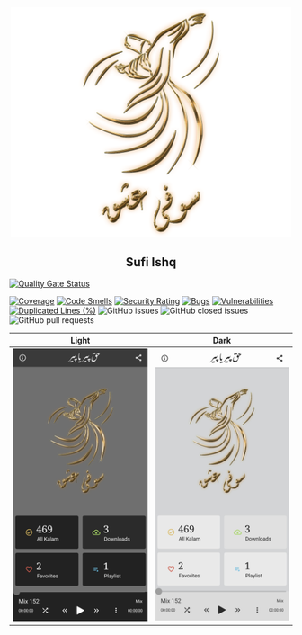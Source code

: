 <p align="center">
    <img src="app/src/main/res/drawable-xxxhdpi/logo.png" width="500" />
    <h2 align="center">Sufi Ishq</h2>

<a href="https://sonarcloud.io/summary/new_code?id=sufiishq_sufiishq-mobile">
    <img alt="Quality Gate Status" src="https://sonarcloud.io/api/project_badges/measure?project=sufiishq_sufiishq-mobile&metric=alert_status" />
</a>

[![Coverage](https://sonarcloud.io/api/project_badges/measure?project=sufiishq_sufiishq-mobile&metric=coverage)](https://sonarcloud.io/summary/new_code?id=sufiishq_sufiishq-mobile) [![Code Smells](https://sonarcloud.io/api/project_badges/measure?project=sufiishq_sufiishq-mobile&metric=code_smells)](https://sonarcloud.io/summary/new_code?id=sufiishq_sufiishq-mobile) [![Security Rating](https://sonarcloud.io/api/project_badges/measure?project=sufiishq_sufiishq-mobile&metric=security_rating)](https://sonarcloud.io/summary/new_code?id=sufiishq_sufiishq-mobile) [![Bugs](https://sonarcloud.io/api/project_badges/measure?project=sufiishq_sufiishq-mobile&metric=bugs)](https://sonarcloud.io/summary/new_code?id=sufiishq_sufiishq-mobile) [![Vulnerabilities](https://sonarcloud.io/api/project_badges/measure?project=sufiishq_sufiishq-mobile&metric=vulnerabilities)](https://sonarcloud.io/summary/new_code?id=sufiishq_sufiishq-mobile) [![Duplicated Lines (%)](https://sonarcloud.io/api/project_badges/measure?project=sufiishq_sufiishq-mobile&metric=duplicated_lines_density)](https://sonarcloud.io/summary/new_code?id=sufiishq_sufiishq-mobile) ![GitHub issues](https://img.shields.io/github/issues/sufiishq/sufiishq-mobile) ![GitHub closed issues](https://img.shields.io/github/issues-closed/sufiishq/sufiishq-mobile) ![GitHub pull requests](https://img.shields.io/github/issues-pr/sufiishq/sufiishq-mobile)
</p>



| Light | Dark |
|-------|------|
|![](.github/screenshot_dark.jpg)|![](.github/screenshot_light.jpg)
